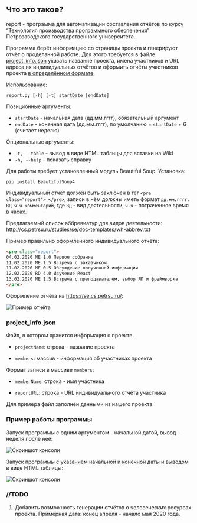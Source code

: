 ## Что это такое?

report - программа для автоматизации составления отчётов по курсу “Технология производства программного обеспечения” Петрозаводского государственного университета.

Программа берёт информацию со страницы проекта и генерируют отчёт о проделанной работе. Для этого требуется в файле [project_info.json](#user-content-project_info.json) указать название проекта, имена участников и URL адреса их индивидуальных отчётов и оформить отчёты участников проекта [в определённом формате](#report).

Использование:

```
report.py [-h] [-t] startDate [endDate]
```

Позиционные аргументы:

* `startDate` - начальная дата (дд.мм.гггг), обязательный аргумент
* `endDate` - конечная дата (дд.мм.гггг), по умолчанию = `startDate` + 6 (считает неделю)

Опциональные аргументы:

* `-t, --table` - вывод в виде HTML таблицы для вставки на Wiki
* `-h, --help` - показать справку

Для работы требует установленный модуль Beautiful Soup. Установка:

```
pip install BeautifulSoup4
```

<a name="report">Индивидуальный отчёт</a> должен быть заключён в тег `<pre class="report"> </pre>`, записи в нём должны иметь формат `дд.мм.гггг. ВД ч.ч комментарий`,  где `ВД` - вид деятельности, `ч.ч` - потраченное время в часах.

Предлагаемый список аббревиатур для видов деятельности: http://cs.petrsu.ru/studies/se/doc-templates/wh-abbrev.txt

Пример правильно оформленного индивидуального отчёта:

```html
<pre class="report">
04.02.2020 ME 1.0 Первое собрание
11.02.2020 ME 1.5 Встреча с заказчиком
11.02.2020 ME 0.5 Обсуждение полученной информации
12.02.2020 RD 4.0 Изучение React
13.02.2020 ME 1.5 Встреча с преподавателем, выбор ЯП и фреймворка
</pre>
```

Оформление отчёта на https://se.cs.petrsu.ru/:

<img src="README.assets/pre_tag.png" alt="Пример отчёта" />

### project_info.json

Файл, в котором хранится информация о проекте.

* `projectName`: строка - название проекта

* `members`: массив - информация об участниках проекта

Формат записи в массиве `members`:

* `memberName`: строка - имя участника

* `reportURL`: строка - URL индивидуального отчёта участника

Для примера файл заполнен данными из нашего проекта.

### Пример работы программы

Запуск программы с одним аргументом - начальной датой, вывод - неделя после неё:

![Скриншот консоли](README.assets/usage_1.png)

Запуск программы с указанием начальной и конечной даты и выводом в виде HTML таблицы:

![Скриншот консоли](README.assets/usage_2.png)

### //TODO

1. Добавить возможность генерации отчётов о человеческих ресурсах проекта. Примерная дата: конец апреля - начало мая 2020 года.